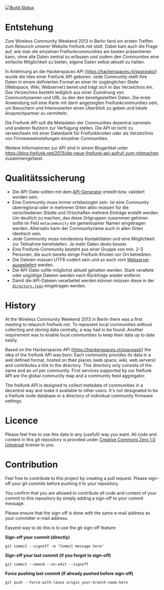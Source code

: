 [![Build Status](https://travis-ci.com/freifunk/directory.api.freifunk.net.svg?branch=master)](https://travis-ci.com/freifunk/directory.api.freifunk.net)

Entstehung
==========

Zum Wireless Community Weekend 2013 in Berlin fand ein ersten Treffen
zum Relaunch unserer Website freifunk.net statt. Dabei kam auch die
Frage auf, wie man die einzelnen Freifunkcommunities am besten
präsentieren kann, ohne alle Daten zentral zu erfassen und zudem den
Communities eine einfache Möglichkeit zu bieten, eigene Daten selbst
aktuell zu halten.

In Anlehnung an die Hackerspaces API (https://hackerspaces.nl/spaceapi/)
wurde die Idee einer Freifunk API geboren: Jede Community stellt ihre
Daten in einem definierten Format an einer ihr zugänglichen Stelle
(Webspace, Wiki, Webserver) bereit und trägt sich in das Verzeichnis
ein. Das Verzeichnis besteht lediglich aus einer Zuordnung von
Communitynamen und URL zu den den bereitgestellten Daten. Die erste
Anwendung soll eine Karte mit darin angezeigten Freifunkcommunities
sein, um Besuchern und Interessierten einen Überblick zu geben und
lokale Ansprechpartner zu vermitteln.

Die Freifunk API soll die Metadaten der Communities dezentral sammeln und anderen Nutzern zur Verfügung stellen. Die API ist nicht zu verwechseln mit einer Datenbank für Freifunkknoten oder als Verzeichnis von Firmwareeinstellungen einzelner Communities.

Weitere Informationen zur API sind in einem Blogartikel unter https://blog.freifunk.net/2013/die-neue-freifunk-api-aufruf-zum-mitmachen zusammengefasst.

Qualitätssicherung
==================

* Die API-Datei sollten mit dem [API-Generator](https://freifunk.net/api-generator/) erstellt bzw. validiert worden sein.
* Eine Community muss immer ortsbezogen sein. Ist eine Community überregional oder in mehreren Orten aktiv müssen für die verschiedenen Städte und Ortschaften mehrere Einträge erstellt werden. Um deutlich zu machen, das diese Ortgruppen zusammen gehören sollte im Feld `metacommunity` ein gemeinsamer Namen eingetragen werden. Alternativ kann der Communityname auch in allen Orten identisch sein.
* Jede Community muss mindestens Kontaktdaten und eine Möglichkeit zur Teilnahme bereitstellen. Je mehr Daten desto besser.
* Eine Freifunk-Community besteht aus einer Gruppe von min. 2-3 Personen, die auch bereits einige Freifunk-Knoten vor Ort betreibten.
* Die Dateien müssen UTF8 codiert sein und so auch vom [Webserver ausgeliefert](https://serverfault.com/questions/581760/how-do-i-set-proper-headers-for-json-in-apache) werden.
* Die API-Datei sollte möglichst aktuell gehalten werden. Stark veraltete oder ungültige Dateien werden nach Rückfrage wieder entfernt. 
* Damit die API-Dateien verarbeitet werden können müssen diese in der [`directory.json`](directory.json) eingetragen werden.

History
=======

At the Wireless Community Weekend 2013 in Berlin there was a first meeting to relaunch freifunk.net. To represent local communities without collecting and storing data centrally, a way had to be found. Another requirement was to enable local communities to keep their data up to date easily.

Based on the Hackerspaces API (https://hackerspaces.nl/spaceapi/) the idea of the freifunk API was born: Each community provides its data in a well defined format, hosted on their places (web space, wiki, web servers) and contributes a link to the directory. This directory only consists of the name and an url per community. First services supported by our freifunk API are the global community map and a community feed aggregator.

The freifunk API is designed to collect metadata of communities in a decentral way and make it available to other users. It's not designated to be a freifunk node database or a directory of individual community firmware settings.

Licence
=======

Please feel free to use this data in any (usefull) way you want.
All code and content in this git repository is provided under [Creative Commons Zero 1.0 Universal](LICENSE) license to you.

Contribution
=======
Feel free to contribute to this project by creating a pull request. 
Please sign-off your git commits before pushing it to your repository.

You confirm that you are allowed to contribute all code and content of your commit to this repository by simply adding 
a sign-off to your commit message. 

Please ensure that the sign-off is done with the same e-mail address as your committer e-mail address.

Easyest way to do this is to use the git sign-off feature:

**Sign-off your commit (directly)**

```git commit --signoff -m "Commit message here"```

**Sign-off your last commit (if you forgot to sign-off)**

```git commit --amend --no-edit --signoff ```

**Force pushing last commit (if already pushed before sign-off)**

```git push --force-with-lease origin your-branch-name-here ```

